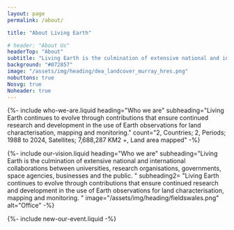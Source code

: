 ```yaml
---
layout: page
permalink: /about/

title: "About Living Earth"

# header: "About Us"
headerTop: "About"
subtitle: "Living Earth is the culmination of extensive national and international collaborations between universities, research organisations, governments, space agencies, businesses and the public. ; Who we are; Visions, Aims and Objectives; Organisations involved with Living Earth; Contact Us"
background: "#072857"
image: "/assets/img/heading/dea_landcover_murray_hres.png"
nobuttons: true
Nosvg: true
Noheader: true
---
```


{%-
include who-we-are.liquid
heading="Who we are"
subheading="Living Earth continues to evolve through contributions that ensure continued research and development in the use of Earth observations for land characterisation, mapping and monitoring."
count="2, Countries; 2, Periods; 1988 to 2024, Satellites; 7,688,287 KM2 +, Land area mapped"
-%}

{%-
include our-vision.liquid
heading="Who we are"
subheading="Living Earth is the culmination of extensive national and international collaborations between universities, research organisations, governments, space agencies, businesses and the public.    "
subheading2= "Living Earth continues to evolve through contributions that ensure continued research and development in the use of Earth observations for land characterisation, mapping and monitoring. "
image="/assets/img/heading/fieldswales.png" alt="Office"
-%}

{%-
include new-our-event.liquid
-%}


